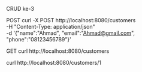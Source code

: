 CRUD ke-3

POST
curl -X POST http://localhost:8080/customers \
-H "Content-Type: application/json" \
-d '{"name":"Ahmad", "email":"Ahmad@gmail.com", "phone":"08123456789"}'

GET
curl http://localhost:8080/customers

curl http://localhost:8080/customers/1